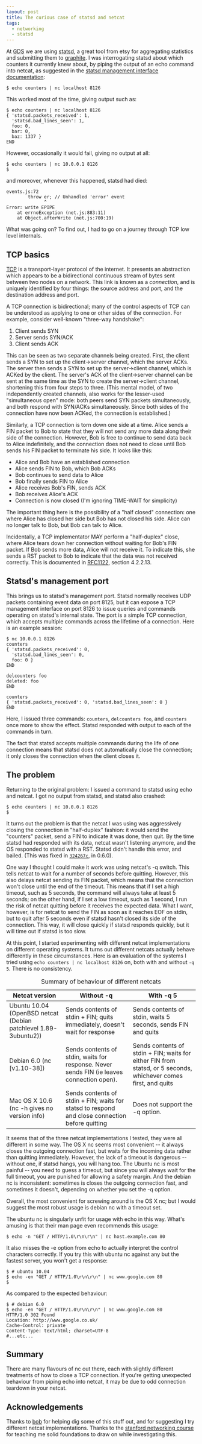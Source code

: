 ```yaml
---
layout: post
title: The curious case of statsd and netcat
tags:
  - networking
  - statsd
---
```

At [GDS][] we are using [statsd][], a great tool from etsy for
aggregating statistics and submitting them to [graphite][]. I was
interrogating statsd about which counters it currently knew about,
by piping the output of an echo command into netcat, as suggested in
the [statsd management interface documentation][statsd-mgmt]:

    $ echo counters | nc localhost 8126

This worked most of the time, giving output such as:

    $ echo counters | nc localhost 8126
    { 'statsd.packets_received': 1,
      'statsd.bad_lines_seen': 1,
      foo: 0,
      bar: 0,
      baz: 1337 }
    END

However, occasionally it would fail, giving no output at all:

    $ echo counters | nc 10.0.0.1 8126
    $

and moreover, whenever this happened, statsd had died:

    events.js:72
            throw er; // Unhandled 'error' event
                  ^
    Error: write EPIPE
        at errnoException (net.js:883:11)
        at Object.afterWrite (net.js:700:19)

What was going on? To find out, I had to go on a journey through TCP
low level internals.

## TCP basics

[TCP][] is a transport-layer protocol of the internet. It presents an
abstraction which appears to be a bidirectional continuous stream of
bytes sent between two nodes on a network. This link is known as a
*connection*, and is uniquely identified by four things: the source
address and port, and the destination address and port.

A TCP connection is bidirectional; many of the control aspects of TCP
can be understood as applying to one or other sides of the connection.
For example, consider well-known "three-way handshake":

 1. Client sends SYN
 2. Server sends SYN/ACK
 3. Client sends ACK

This can be seen as two separate channels being created. First, the
client sends a SYN to set up the client&rarr;server channel, which the
server ACKs. The server then sends a SYN to set up the
server&rarr;client channel, which is ACKed by the client. The server's
ACK of the client&rarr;server channel can be sent at the same time as
the SYN to create the server&rarr;client channel, shortening this from
four steps to three. (This mental model, of two independently created
channels, also works for the lesser-used "simultaneous open" mode:
both peers send SYN packets simultaneously, and both respond with
SYN/ACKs simultaneously. Since both sides of the connection have now
been ACKed, the connection is established.)

Similarly, a TCP connection is torn down one side at a time. Alice
sends a FIN packet to Bob to state that they will not send any more
data along their side of the connection. However, Bob is free to
continue to send data back to Alice indefinitely, and the connection
does not need to close until Bob sends his FIN packet to terminate his
side. It looks like this:

 * Alice and Bob have an established connection
 * Alice sends FIN to Bob, which Bob ACKs
 * Bob continues to send data to Alice
 * Bob finally sends FIN to Alice
 * Alice receives Bob's FIN, sends ACK
 * Bob receives Alice's ACK
 * Connection is now closed (I'm ignoring TIME-WAIT for simplicity)

The important thing here is the possibility of a "half closed"
connection: one where Alice has closed her side but Bob has not closed
his side. Alice can no longer talk to Bob, but Bob can talk to Alice.

Incidentally, a TCP implementator MAY perform a "half-duplex"
close, where Alice tears down her connection without waiting for Bob's
FIN packet. If Bob sends more data, Alice will not receive it. To
indicate this, she sends a RST packet to Bob to indicate that the data
was not received correctly. This is documented in [RFC1122][], section
4.2.2.13.

## Statsd's management port

This brings us to statsd's management port. Statsd normally receives
UDP packets containing event data on port 8125, but it can expose a
TCP management interface on port 8126 to issue queries and commands
operating on statsd's internal state. The port is a simple TCP
connection, which accepts multiple commands across the lifetime of a
connection. Here is an example session:

    $ nc 10.0.0.1 8126
    counters
    { 'statsd.packets_received': 0,
      'statsd.bad_lines_seen': 0,
      foo: 0 }
    END
    
    delcounters foo
    deleted: foo
    END
    
    counters
    { 'statsd.packets_received': 0, 'statsd.bad_lines_seen': 0 }
    END

Here, I issued three commands: `counters`, `delcounters foo`, and
`counters` once more to show the effect. Statsd responded with output
to each of the commands in turn.

The fact that statsd accepts multiple commands during the life of one
connection means that statsd does not automatically close the
connection; it only closes the connection when the client closes it.

## The problem

Returning to the original problem: I issued a command to statsd using
echo and netcat. I got no output from statsd, and statsd also crashed:

    $ echo counters | nc 10.0.0.1 8126
    $

It turns out the problem is that the netcat I was using was
aggressively closing the connection in "half-duplex" fashion: it would
send the "counters" packet, send a FIN to indicate it was done, then
quit. By the time statsd had responded with its data, netcat wasn't
listening anymore, and the OS responded to statsd with a RST. Statsd
didn't handle this error, and bailed. (This was fixed in
[`324267c`][324267c], in 0.6.0).

One way I thought I could make it work was using netcat's -q
switch. This tells netcat to wait for a number of seconds before
quitting. However, this also delays netcat sending its FIN packet,
which means that the connection won't close until the end of the
timeout. This means that if I set a high timeout, such as 5 seconds,
the command will always take at least 5 seconds; on the other hand, if
I set a low timeout, such as 1 second, I run the risk of netcat
quitting before it receives the expected data. What I want, however,
is for netcat to send the FIN as soon as it reaches EOF on stdin, but
to quit after 5 seconds even if statsd hasn't closed its side of the
connection. This way, it will close quickly if statsd responds
quickly, but it will time out if statsd is too slow.

At this point, I started experimenting with different netcat
implementations on different operating systems. It turns out different
netcats actually behave differently in these circumstances.
Here is an evaluation of the systems I tried using `echo counters | nc
localhost 8126` on, both with and without `-q 5`. There is no consistency.

<table class="table">
 <caption>Summary of behaviour of different netcats</caption>
 <thead>
 <tr>
  <th>Netcat version</th>
  <th>Without -q</th>
  <th>With -q 5</th>
 </tr>
 </thead>
 <tbody>
 <tr>
  <td>Ubuntu 10.04 (OpenBSD netcat (Debian patchlevel
 1.89-3ubuntu2))</td>
  <td>Sends contents of stdin + FIN; quits immediately, doesn't wait for response</td>
  <td>Sends contents of stdin, waits 5 seconds, sends FIN and
  quits</td>
 </tr>
 <tr>
  <td>Debian 6.0 (nc [v1.10-38])</td>
  <td>Sends contents of stdin, waits for response. Never sends FIN (ie
  leaves connection open).</td>
  <td>Sends contents of stdin + FIN; waits for either FIN from statsd,
  or 5 seconds, whichever comes first, and quits</td>
 </tr>
 <tr>
  <td>Mac OS X 10.6 (nc -h gives no version info)</td>
  <td>Sends contents of stdin + FIN; waits for statsd to respond and
  close connection before quitting</td>
  <td>Does not support the -q option.</td>
 </tr>
 </tbody>
</table>

It seems that of the three netcat implementations I tested, they were
all different in some way. The OS X nc seems most convenient -- it
always closes the outgoing connection fast, but waits for the incoming
data rather than quitting immediately. However, the lack of a timeout
is dangerous -- without one, if statsd hangs, you will hang too. The
Ubuntu nc is most painful -- you need to guess a timeout, but since
you will always wait for the full timeout, you are punished for
allowing a safety margin. And the debian nc is inconsistent: sometimes
is closes the outgoing connection fast, and sometimes it doesn't,
depending on whether you set the -q option.

Overall, the most convenient for screwing around is the OS X nc; but
I would suggest the most robust usage is debian nc with a timeout set.

The ubuntu nc is singularly unfit for usage with echo in this
way. What's amusing is that their man page even recommends this usage:

    $ echo -n "GET / HTTP/1.0\r\n\r\n" | nc host.example.com 80
    
It also misses the -e option from echo to actually interpret the
control characters correctly. If you try this with ubuntu nc against
any but the fastest server, you won't get a response:

    $ # ubuntu 10.04
    $ echo -en "GET / HTTP/1.0\r\n\r\n" | nc www.google.com 80
    $

As compared to the expected behaviour:

    $ # debian 6.0
    $ echo -en "GET / HTTP/1.0\r\n\r\n" | nc www.google.com 80
    HTTP/1.0 302 Found
    Location: http://www.google.co.uk/
    Cache-Control: private
    Content-Type: text/html; charset=UTF-8
    #...etc...

## Summary

There are many flavours of nc out there, each with slightly different
treatments of how to close a TCP connection. If you're getting
unexpected behaviour from piping echo into netcat, it may be due to
odd connection teardown in your netcat.

## Acknowledgements

Thanks to [bob][] for helping dig some of this stuff out, and for
suggesting I try different netcat implementations. Thanks to the
[stanford networking course][stanford] for teaching me solid
foundations to draw on while investigating this.

[324267c]: https://github.com/etsy/statsd/commit/324267c527133b97f8902f4479af676bc0d7ce58
[bob]: http://randomness.org.uk/
[GDS]: http://digital.cabinetoffice.gov.uk/
[graphite]: http://graphite.readthedocs.org/
[RFC1122]: http://tools.ietf.org/html/rfc1122
[stanford]: https://f12.class2go.stanford.edu/networking/Fall2012
[statsd]: https://github.com/etsy/statsd
[statsd-mgmt]: https://github.com/etsy/statsd/blob/master/docs/admin_interface.md
[TCP]: http://en.wikipedia.org/wiki/Transmission_Control_Protocol
